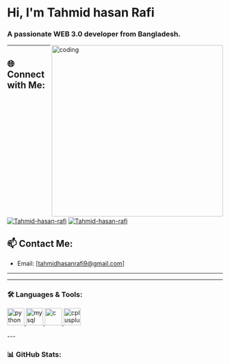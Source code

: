 
# Hi, I'm Tahmid hasan Rafi
### A passionate WEB 3.0 developer from Bangladesh. 

<img align="right" alt="coding" width="400" src="https://user-images.githubusercontent.com/55389276/140866485-8fb1c876-9a8f-4d6a-98dc-08c4981eaf70.gif">



---

## 🌐 Connect with Me:
<p align="left">
  <a href="https://www.linkedin.com/in/tahmidhasanrafi/" target="blank"><img align="center" src="https://img.shields.io/badge/LinkedIn-%230077B5?style=for-the-badge&logo=linkedin&logoColor=white" alt="Tahmid-hasan-rafi" /></a>
  <a href="https://www.instagram.com/th__rafi_____/?next=%2Faccounts%2Fsignup%2F" target="blank"><img align="center" src="https://img.shields.io/badge/Instagram-%23E4405F?style=for-the-badge&logo=instagram&logoColor=white" alt=" Tahmid-hasan-rafi " /></a>
</p>

## 📫 Contact Me:
- Email: [tahmidhasanrafi9@gmail.com]
---

---
### 🛠️ Languages & Tools: 
   <a href="https://www.python.org" target="_blank" rel="noreferrer"> <img src="https://cdn.jsdelivr.net/gh/devicons/devicon/icons/python/python-original.svg" alt="python" width="40" height="40"/> </a> 
  <a href="https://www.mysql.com/" target="_blank" rel="noreferrer"> <img src="https://cdn.jsdelivr.net/gh/devicons/devicon/icons/mysql/mysql-original.svg" alt="mysql" width="40" height="40"/> </a>
   <a href="https://www.cprogramming.com/" target="_blank" rel="noreferrer"> <img src="https://cdn.jsdelivr.net/gh/devicons/devicon/icons/c/c-original.svg" alt="c" width="40" height="40"/> </a> 
  <a href="https://www.w3schools.com/cpp/" target="_blank" rel="noreferrer"> <img src="https://cdn.jsdelivr.net/gh/devicons/devicon/icons/cplusplus/cplusplus-original.svg" alt="cplusplus" width="40" height="40"/> </a>

 
</p>
---

### 📊 GitHub Stats:

